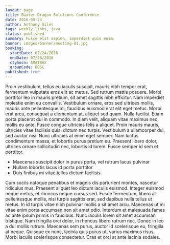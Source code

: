 ```yaml
---
layout: page
title: Baxter Dragon Solutions Conference
date: 2016-05-24
author: Anthony Giles
tags: weekly links, java
status: published
summary: Fusce elit sapien, imperdiet quis enim.
banner: images/banner/meeting-01.jpg
booking:
  startDate: 07/24/2016
  endDate: 07/28/2016
  ctyhocn: AMATBHX
  groupCode: BDSC
published: true
---
```

Proin vestibulum, tellus eu iaculis suscipit, mauris nibh tempor erat, fermentum vulputate eros elit ac metus. Sed rutrum mattis posuere. Morbi porttitor leo in mauris pretium, sit amet sagittis nibh efficitur. Nam imperdiet molestie enim eu convallis. Vestibulum ornare, eros sed ultrices mollis, mauris ante pellentesque mi, faucibus euismod erat elit eget metus. Morbi erat arcu, consequat a elementum at, aliquet sed quam. Nulla facilisi. Etiam porta placerat dui in commodo. In diam velit, aliquam vitae maximus nec, mollis eu ante.
Fusce congue ultricies felis a aliquet. Proin mauris mauris, ultricies vitae facilisis quis, dictum nec turpis. Vestibulum a ullamcorper dui, sed auctor nisi. Nunc ultricies at enim eget semper. Nam luctus condimentum massa, et lobortis purus pretium eu. Praesent libero dolor, ultrices ornare sollicitudin nec, lobortis id lorem. Fusce semper id sem et porttitor.

* Maecenas suscipit dolor in purus porta, vel rutrum lacus pulvinar
* Nullam lobortis lacus id porta porttitor
* Duis finibus mi vitae tellus dictum facilisis.

Cum sociis natoque penatibus et magnis dis parturient montes, nascetur ridiculus mus. Praesent aliquet leo dictum iaculis euismod. Integer euismod neque metus, et rhoncus neque cursus sed. Fusce fermentum, libero at pellentesque mollis, nisi turpis sagittis erat, sed dapibus nulla tellus ut metus. In id turpis vitae nibh pulvinar mollis a sit amet arcu. Maecenas ut mi vitae enim porta accumsan non sit amet odio. Interdum et malesuada fames ac ante ipsum primis in faucibus. Nunc iaculis lorem sit amet accumsan tristique. Nam fringilla orci dolor, in rhoncus libero rutrum nec. Donec in leo a dui mollis rutrum. Maecenas sem purus, auctor id scelerisque eu, fringilla at neque. Quisque ex nunc, lacinia quis purus ut, varius maximus risus. Morbi iaculis scelerisque consectetur. Cras et orci at ante lacinia sodales.
